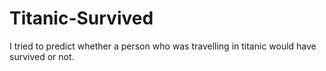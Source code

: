 # Titanic-Survived
I tried to predict whether a person who was travelling in titanic would have survived or not.

